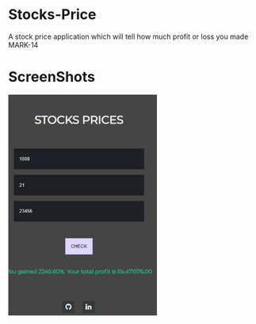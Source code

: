 # Stocks-Price
A stock price application which will tell how much profit or loss you made MARK-14

# ScreenShots
<img src="Screenshots/stocks.PNG" width="300">
